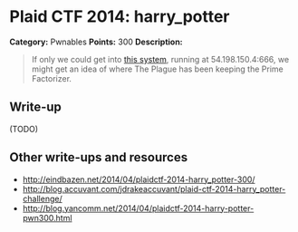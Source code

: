 # Plaid CTF 2014: harry_potter

**Category:** Pwnables
**Points:** 300
**Description:**

> If only we could get into [this system](harry_potter-2e0391597fb1d20ebf79b7d77c21b06e.tar.bz2), running at 54.198.150.4:666, we might get an idea of where The Plague has been keeping the Prime Factorizer.

## Write-up

(TODO)

## Other write-ups and resources

* <http://eindbazen.net/2014/04/plaidctf-2014-harry_potter-300/>
* <http://blog.accuvant.com/jdrakeaccuvant/plaid-ctf-2014-harry_potter-challenge/>
* <http://blog.yancomm.net/2014/04/plaidctf-2014-harry-potter-pwn300.html>
